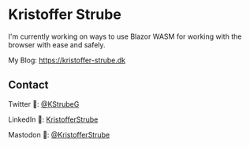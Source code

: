 # Kristoffer Strube
I'm currently working on ways to use Blazor WASM for working with the browser with ease and safely.

My Blog: https://kristoffer-strube.dk

## Contact
Twitter :baby_chick:: [@KStrubeG](https://twitter.com/KStrubeG)

LinkedIn :necktie:: [KristofferStrube](https://www.linkedin.com/in/kristofferstrube/)

Mastodon :elephant:: <a rel="me" href="https://hachyderm.io/@KristofferStrube">@KristofferStrube</a>
